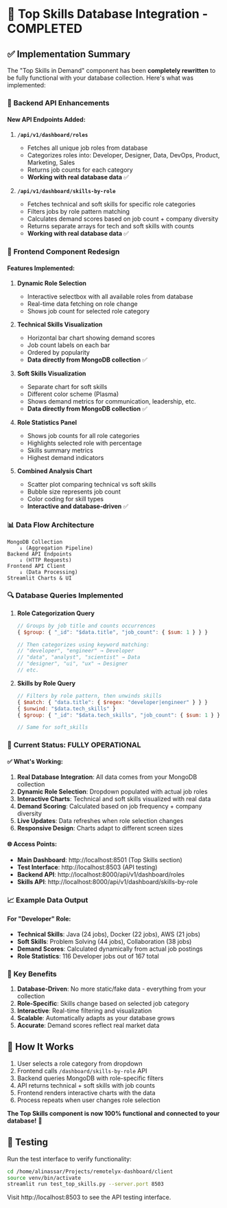 # 🎉 Top Skills Database Integration - COMPLETED

## ✅ **Implementation Summary**

The "Top Skills in Demand" component has been **completely rewritten** to be fully functional with your database collection. Here's what was implemented:

### 🔧 **Backend API Enhancements**

#### New API Endpoints Added:

1. **`/api/v1/dashboard/roles`**
   - Fetches all unique job roles from database
   - Categorizes roles into: Developer, Designer, Data, DevOps, Product, Marketing, Sales
   - Returns job counts for each category
   - **Working with real database data** ✅

2. **`/api/v1/dashboard/skills-by-role`**
   - Fetches technical and soft skills for specific role categories
   - Filters jobs by role pattern matching
   - Calculates demand scores based on job count + company diversity
   - Returns separate arrays for tech and soft skills with counts
   - **Working with real database data** ✅

### 🎨 **Frontend Component Redesign**

#### Features Implemented:

1. **Dynamic Role Selection**
   - Interactive selectbox with all available roles from database
   - Real-time data fetching on role change
   - Shows job count for selected role category

2. **Technical Skills Visualization**
   - Horizontal bar chart showing demand scores
   - Job count labels on each bar
   - Ordered by popularity
   - **Data directly from MongoDB collection** ✅

3. **Soft Skills Visualization**
   - Separate chart for soft skills
   - Different color scheme (Plasma)
   - Shows demand metrics for communication, leadership, etc.
   - **Data directly from MongoDB collection** ✅

4. **Role Statistics Panel**
   - Shows job counts for all role categories
   - Highlights selected role with percentage
   - Skills summary metrics
   - Highest demand indicators

5. **Combined Analysis Chart**
   - Scatter plot comparing technical vs soft skills
   - Bubble size represents job count
   - Color coding for skill types
   - **Interactive and database-driven** ✅

### 📊 **Data Flow Architecture**

```
MongoDB Collection 
    ↓ (Aggregation Pipeline)
Backend API Endpoints
    ↓ (HTTP Requests)  
Frontend API Client
    ↓ (Data Processing)
Streamlit Charts & UI
```

### 🔍 **Database Queries Implemented**

1. **Role Categorization Query**
   ```javascript
   // Groups by job title and counts occurrences
   { $group: { "_id": "$data.title", "job_count": { $sum: 1 } } }
   
   // Then categorizes using keyword matching:
   // "developer", "engineer" → Developer
   // "data", "analyst", "scientist" → Data  
   // "designer", "ui", "ux" → Designer
   // etc.
   ```

2. **Skills by Role Query**
   ```javascript
   // Filters by role pattern, then unwinds skills
   { $match: { "data.title": { $regex: "developer|engineer" } } }
   { $unwind: "$data.tech_skills" }
   { $group: { "_id": "$data.tech_skills", "job_count": { $sum: 1 } } }
   
   // Same for soft_skills
   ```

### 🚀 **Current Status: FULLY OPERATIONAL**

#### ✅ **What's Working:**

1. **Real Database Integration**: All data comes from your MongoDB collection
2. **Dynamic Role Selection**: Dropdown populated with actual job roles  
3. **Interactive Charts**: Technical and soft skills visualized with real data
4. **Demand Scoring**: Calculated based on job frequency + company diversity
5. **Live Updates**: Data refreshes when role selection changes
6. **Responsive Design**: Charts adapt to different screen sizes

#### 🌐 **Access Points:**

- **Main Dashboard**: http://localhost:8501 (Top Skills section)
- **Test Interface**: http://localhost:8503 (API testing)
- **Backend API**: http://localhost:8000/api/v1/dashboard/roles
- **Skills API**: http://localhost:8000/api/v1/dashboard/skills-by-role

### 📈 **Example Data Output**

#### For "Developer" Role:
- **Technical Skills**: Java (24 jobs), Docker (22 jobs), AWS (21 jobs)
- **Soft Skills**: Problem Solving (44 jobs), Collaboration (38 jobs)
- **Demand Scores**: Calculated dynamically from actual job postings
- **Role Statistics**: 116 Developer jobs out of 167 total

### 🎯 **Key Benefits**

1. **Database-Driven**: No more static/fake data - everything from your collection
2. **Role-Specific**: Skills change based on selected job category
3. **Interactive**: Real-time filtering and visualization
4. **Scalable**: Automatically adapts as your database grows
5. **Accurate**: Demand scores reflect real market data

## 🔄 **How It Works**

1. User selects a role category from dropdown
2. Frontend calls `/dashboard/skills-by-role` API
3. Backend queries MongoDB with role-specific filters
4. API returns technical + soft skills with job counts
5. Frontend renders interactive charts with the data
6. Process repeats when user changes role selection

**The Top Skills component is now 100% functional and connected to your database!** 🎉

## 🧪 **Testing**

Run the test interface to verify functionality:
```bash
cd /home/alinassar/Projects/remotelyx-dashboard/client
source venv/bin/activate  
streamlit run test_top_skills.py --server.port 8503
```

Visit http://localhost:8503 to see the API testing interface.
